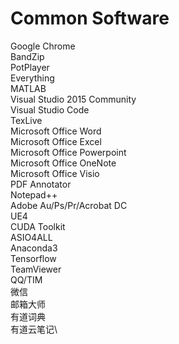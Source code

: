 # Common Software

Google Chrome\
BandZip\
PotPlayer\
Everything\
MATLAB\
Visual Studio 2015 Community\
Visual Studio Code\
TexLive\
Microsoft Office Word\
Microsoft Office Excel\
Microsoft Office Powerpoint\
Microsoft Office OneNote\
Microsoft Office Visio\
PDF Annotator\
Notepad++\
Adobe Au/Ps/Pr/Acrobat DC\
UE4\
CUDA Toolkit\
ASIO4ALL\
Anaconda3\
Tensorflow\
TeamViewer\
QQ/TIM\
微信\
邮箱大师\
有道词典\
有道云笔记\
